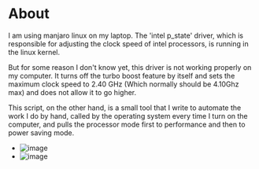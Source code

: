 # About
I am using manjaro linux on my laptop. The 'intel p_state' driver, which is responsible for adjusting the clock speed of intel processors, is running in the linux kernel.

But for some reason I don't know yet, this driver is not working properly on my computer. It turns off the turbo boost feature by itself and sets the maximum clock speed to 2.40 GHz (Which normally should be 4.10Ghz max) and does not allow it to go higher.

This script, on the other hand, is a small tool that I write to automate the work I do by hand, called by the operating system every time I turn on the computer, and pulls the processor mode first to performance and then to power saving mode.


- ![image](https://user-images.githubusercontent.com/68559468/200822779-da3156ad-5897-442c-abda-9891d2c76246.png)
- ![image](https://user-images.githubusercontent.com/68559468/200822996-be44dcf9-88fd-4945-a736-6eacbdbad8d1.png)
